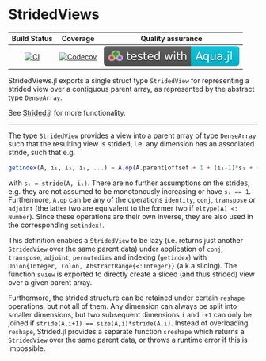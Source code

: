 # StridedViews

| **Build Status** | **Coverage** | **Quality assurance** |
|:----------------:|:------------:|:---------------------:|
| [![CI][ci-img]][ci-url] | [![Codecov][codecov-img]][codecov-url] | [![Aqua QA][aqua-img]][aqua-url] |

[ci-img]:
    https://github.com/Jutho/StridedViews.jl/actions/workflows/CI.yml/badge.svg?branch=main
[ci-url]:
    https://github.com/Jutho/StridedViews.jl/actions/workflows/CI.yml?query=branch%3Amain

[codecov-img]: https://codecov.io/gh/Jutho/StridedViews.jl/branch/main/graph/badge.svg
[codecov-url]: https://codecov.io/gh/Jutho/StridedViews.jl

[aqua-img]: https://raw.githubusercontent.com/JuliaTesting/Aqua.jl/master/badge.svg
[aqua-url]: https://github.com/JuliaTesting/Aqua.jl

<!-- [genie-img]: https://shields.io/endpoint?url=https://pkgs.genieframework.com/api/v1/badge/Strided
[genie-url]: https://pkgs.genieframework.com?packages=Strided
 -->
<!-- [![PkgEval](https://JuliaCI.github.io/NanosoldierReports/pkgeval_badges/S/StridedViews.svg)](https://JuliaCI.github.io/NanosoldierReports/pkgeval_badges/report.html) -->

StridedViews.jl exports a single struct type `StridedView` for representing a strided view
over a contiguous parent array, as represented by the abstract type `DenseArray`.

See [Strided.jl](http://github.com/Jutho/Strided.jl) for more functionality.

---

The type `StridedView` provides a view into a parent array of type `DenseArray` such that
the resulting view is strided, i.e. any dimension has an associated stride, such that e.g.
```julia
getindex(A, i₁, i₂, i₃, ...) = A.op(A.parent[offset + 1 + (i₁-1)*s₁ + (i₂-1)*s₂ + (i₃-1)*s₃ + ...])
```
with `sⱼ = stride(A, iⱼ)`. There are no further assumptions on the strides, e.g. they are
not assumed to be monotonously increasing or have `s₁ == 1`. Furthermore, `A.op` can be any
of the operations `identity`, `conj`, `transpose` or `adjoint` (the latter two are
equivalent to the former two if `eltype(A) <: Number`). Since these operations are their own
inverse, they are also used in the corresponding `setindex!`.

This definition enables a `StridedView` to be lazy (i.e. returns just another `StridedView`
over the same parent data) under application of `conj`, `transpose`, `adjoint`,
`permutedims` and indexing (`getindex`) with `Union{Integer, Colon,
AbstractRange{<:Integer}}` (a.k.a slicing). The function `sview` is exported to directly
create a sliced (and thus strided) view over a given parent array.

Furthermore, the strided structure can be retained under certain `reshape` operations, but
not all of them. Any dimension can always be split into smaller dimensions, but two
subsequent dimensions `i` and `i+1` can only be joined if `stride(A,i+1) ==
size(A,i)*stride(A,i)`. Instead of overloading `reshape`, Strided.jl provides a separate
function `sreshape` which returns a `StridedView` over the same parent data, or throws a
runtime error if this is impossible.

